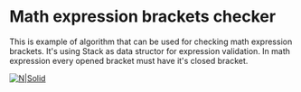 # Math expression brackets checker

This is example of algorithm that can be used for checking math expression brackets. It's using Stack as data structor for expression validation. In math expression every opened bracket must have it's closed bracket.

[![N|Solid](http://www.blogworld.com/wp-content/uploads/2009/04/linkedin-logo.jpg)](https://rs.linkedin.com/in/nemanjapetrovic1994)
